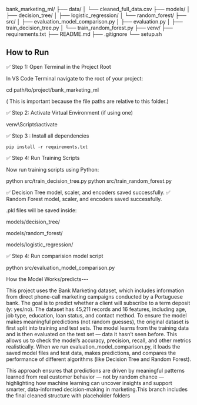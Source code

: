 bank_marketing_ml/
├── data/
│ └── cleaned_full_data.csv
├── models/
│ ├── decision_tree/
│ ├── logistic_regression/
│ └── random_forest/
├── src/
│ ├── evaluation_model_comparison.py
│ ├── evaluation.py
│ ├── train_decision_tree.py
│ └── train_random_forest.py
├── venv/
├── requirements.txt
├── README.md
├── .gitignore
└── setup.sh

##  How to Run

✅ Step 1: Open Terminal in the Project Root

In VS Code Terminal navigate to the root of your project:

cd path/to/project/bank_marketing_ml

( This is important because the file paths are relative to this folder.)

✅ Step 2: Activate Virtual Environment (if using one)


venv\Scripts\activate

✅  Step 3 : Install all dependencies
    
    pip install -r requirements.txt


✅ Step 4: Run Training Scripts

Now run  training scripts using Python:

python src/train_decision_tree.py
python src/train_random_forest.py


✅ Decision Tree model, scaler, and encoders saved successfully.
✅ Random Forest model, scaler, and encoders saved successfully.

 .pkl files will  be  saved inside:

models/decision_tree/

models/random_forest/

models/logistic_regression/


✅ Step 4: Run comparision model script

python src/evaluation_model_comparison.py


How the Model Works/predicts---

This project uses the Bank Marketing dataset, which includes information from direct phone-call marketing campaigns 
conducted by a Portuguese bank. The goal is to predict whether a client will subscribe to a term deposit (y: yes/no). 
The dataset has 45,211 records and 16 features, including age, job type, education, loan status, and contact method.
To ensure the model makes meaningful predictions (not random guesses), the original dataset is first split into 
training and test sets. The model learns from the training data and is then evaluated on the test set — data it hasn’t 
seen before. This allows us to check the model’s accuracy, precision, recall, and other metrics realistically.
 When we run evaluation_model_comparison.py, it loads the saved model files and test data, makes predictions, 
 and compares the performance of different algorithms (like Decision Tree and Random Forest). 

This approach ensures that predictions are driven by meaningful patterns learned from real customer behavior — not by random 
chance — highlighting how machine learning can uncover insights and support smarter, data-informed decision-making in marketing.This branch includes the final cleaned structure with placeholder folders
